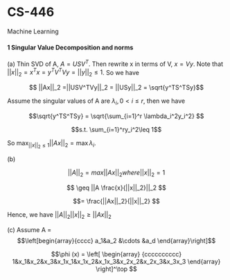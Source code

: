 # CS-446

Machine Learning
#### 1 Singular Value Decomposition and norms
(a) Thin SVD of A, $A = USV^T$. Then rewrite  x in terms of V, $x = Vy$. 
Note that $||x||_2 = x^Tx = y^TV^TVy = ||y||_2 \leq 1$.
So we have 

$$ ||Ax||_2 =||USV^TVy||_2 = ||USy||_2 = \sqrt{y^TS^TSy}$$

Assume the singular values of A are $\lambda_i, 0 < i \leq r$, then we have 

$$\sqrt{y^TS^TSy} = \sqrt{\sum_{i=1}^r \lambda_i^2y_i^2} $$

$$s.t. \sum_{i=1}^ry_i^2\leq 1$$

So $\max_{||x||_2\leq1}||Ax||_2 = \max \lambda_i$.


(b)

$$ ||A||_2 = max ||Ax||_2 where ||x||_2=1$$

$$ \geq ||A \frac{x}{||x||_2}||_2 $$ 

$$= \frac{||Ax||_2}{||x||_2} $$

Hence, we have $||A||_2||x||_2 \geq ||Ax||_2$

(c)
Assume A = $$\left[begin{array}{cccc} 
a_1&a_2 &\cdots &a_d 
\end{array}\right]$$

$$\phi (x) =
\left[
\begin{array}
{cccccccccc}
1&x_1&x_2&x_3&x_1x_1&x_1x_2&x_1x_3&x_2x_2&x_2x_3&x_3x_3
\end{array}
\right]^\top
$$
